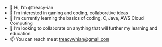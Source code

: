 - 👋 Hi, I’m @treacy-ian
- 👀 I’m interested in gaming and coding, collaborative ideas
- 🌱 I’m currently learning the basics of coding, C, Java, AWS Cloud Computing
- 💞️ I’m looking to collaborate on anything that will further my learning and education
- 📫 You can reach me at treacywhian@gmail.com

<!---
treacy-ian/treacy-ian is a ✨ special ✨ repository because its `README.md` (this file) appears on your GitHub profile.
You can click the Preview link to take a look at your changes.
--->
